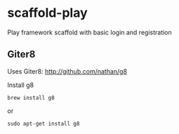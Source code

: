 scaffold-play
=============

Play framework scaffold with basic login and registration


Giter8
-------
Uses Giter8: http://github.com/nathan/g8

Install g8

	brew install g8

or

	sudo apt-get install g8

